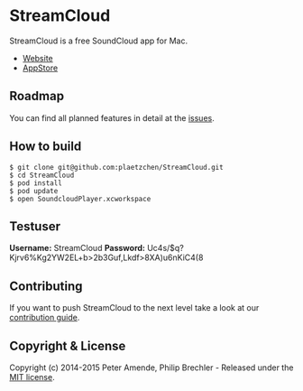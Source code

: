 # StreamCloud

StreamCloud is a free SoundCloud app for Mac.

* [Website](http://streamcloud.cc/)
* [AppStore](https://itunes.apple.com/app/streamcloud/id894578573)

## Roadmap

You can find all planned features in detail at the [issues](https://github.com/plaetzchen/StreamCloud/issues).

## How to build

    $ git clone git@github.com:plaetzchen/StreamCloud.git
    $ cd StreamCloud
    $ pod install
    $ pod update
    $ open SoundcloudPlayer.xcworkspace

## Testuser

**Username:** StreamCloud
**Password:** Uc4s/$q?Kjrv6%Kg2YW2EL+b>2b3Guf,Lkdf>8XA)u6nKiC4(8

## Contributing

If you want to push StreamCloud to the next level take a look at our [contribution guide](https://github.com/plaetzchen/StreamCloud/blob/master/CONTRIBUTING.md).

## Copyright & License

Copyright (c) 2014-2015 Peter Amende, Philip Brechler - Released under the [MIT license](https://github.com/plaetzchen/StreamCloud/blob/master/LICENSE).
